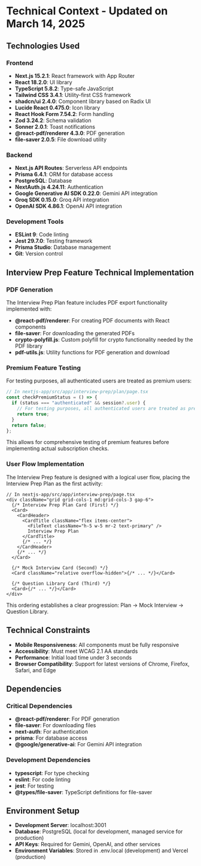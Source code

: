 # Technical Context - Updated on March 14, 2025

## Technologies Used

### Frontend

- **Next.js 15.2.1**: React framework with App Router
- **React 18.2.0**: UI library
- **TypeScript 5.8.2**: Type-safe JavaScript
- **Tailwind CSS 3.4.1**: Utility-first CSS framework
- **shadcn/ui 2.4.0**: Component library based on Radix UI
- **Lucide React 0.475.0**: Icon library
- **React Hook Form 7.54.2**: Form handling
- **Zod 3.24.2**: Schema validation
- **Sonner 2.0.1**: Toast notifications
- **@react-pdf/renderer 4.3.0**: PDF generation
- **file-saver 2.0.5**: File download utility

### Backend

- **Next.js API Routes**: Serverless API endpoints
- **Prisma 6.4.1**: ORM for database access
- **PostgreSQL**: Database
- **NextAuth.js 4.24.11**: Authentication
- **Google Generative AI SDK 0.22.0**: Gemini API integration
- **Groq SDK 0.15.0**: Groq API integration
- **OpenAI SDK 4.86.1**: OpenAI API integration

### Development Tools

- **ESLint 9**: Code linting
- **Jest 29.7.0**: Testing framework
- **Prisma Studio**: Database management
- **Git**: Version control

## Interview Prep Feature Technical Implementation

### PDF Generation

The Interview Prep Plan feature includes PDF export functionality implemented with:

- **@react-pdf/renderer**: For creating PDF documents with React components
- **file-saver**: For downloading the generated PDFs
- **crypto-polyfill.js**: Custom polyfill for crypto functionality needed by the PDF library
- **pdf-utils.js**: Utility functions for PDF generation and download

### Premium Feature Testing

For testing purposes, all authenticated users are treated as premium users:

```typescript
// In nextjs-app/src/app/interview-prep/plan/page.tsx
const checkPremiumStatus = () => {
  if (status === "authenticated" && session?.user) {
    // For testing purposes, all authenticated users are treated as premium
    return true;
  }
  return false;
};
```

This allows for comprehensive testing of premium features before implementing actual subscription checks.

### User Flow Implementation

The Interview Prep feature is designed with a logical user flow, placing the Interview Prep Plan as the first activity:

```tsx
// In nextjs-app/src/app/interview-prep/page.tsx
<div className="grid grid-cols-1 md:grid-cols-3 gap-6">
  {/* Interview Prep Plan Card (First) */}
  <Card>
    <CardHeader>
      <CardTitle className="flex items-center">
        <FileText className="h-5 w-5 mr-2 text-primary" />
        Interview Prep Plan
      </CardTitle>
      {/* ... */}
    </CardHeader>
    {/* ... */}
  </Card>

  {/* Mock Interview Card (Second) */}
  <Card className="relative overflow-hidden">{/* ... */}</Card>

  {/* Question Library Card (Third) */}
  <Card>{/* ... */}</Card>
</div>
```

This ordering establishes a clear progression: Plan → Mock Interview → Question Library.

## Technical Constraints

- **Mobile Responsiveness**: All components must be fully responsive
- **Accessibility**: Must meet WCAG 2.1 AA standards
- **Performance**: Initial load time under 3 seconds
- **Browser Compatibility**: Support for latest versions of Chrome, Firefox, Safari, and Edge

## Dependencies

### Critical Dependencies

- **@react-pdf/renderer**: For PDF generation
- **file-saver**: For downloading files
- **next-auth**: For authentication
- **prisma**: For database access
- **@google/generative-ai**: For Gemini API integration

### Development Dependencies

- **typescript**: For type checking
- **eslint**: For code linting
- **jest**: For testing
- **@types/file-saver**: TypeScript definitions for file-saver

## Environment Setup

- **Development Server**: localhost:3001
- **Database**: PostgreSQL (local for development, managed service for production)
- **API Keys**: Required for Gemini, OpenAI, and other services
- **Environment Variables**: Stored in .env.local (development) and Vercel (production)
